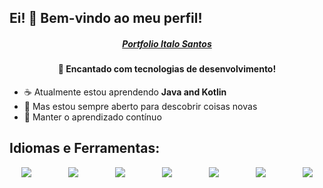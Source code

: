 <h2>Ei! 👋 Bem-vindo ao meu perfil!</h2>
<h5 align="center"><a href="https://profile-dev-italo-santos.web.app/#/">Portfolio Italo Santos</a>
<h4 align="center"><strong>🏃 Encantado com tecnologias de desenvolvimento!
</strong></h4>

- :coffee:  Atualmente estou aprendendo **Java and Kotlin**
- :telescope:  Mas estou sempre aberto para descobrir coisas novas
- :rocket:  Manter o aprendizado contínuo

<h2>Idiomas e Ferramentas:</h2>
<p align="center">
    <a href="https://flutter.dev"> <img src="https://img.icons8.com/color/48/000000/flutter.png"/></a>
    &nbsp;&nbsp;&nbsp;&nbsp;&nbsp;&nbsp;&nbsp;&nbsp;&nbsp;&nbsp;&nbsp;&nbsp;&nbsp;
    <a href="https://www.javascript.com/"><img src="https://img.icons8.com/color/50/000000/javascript.png"/></a>
    &nbsp;&nbsp;&nbsp;&nbsp;&nbsp;&nbsp;&nbsp;&nbsp;&nbsp;&nbsp;&nbsp;&nbsp;&nbsp;
    <a href="" target="_blank"><img src="https://img.icons8.com/color/48/000000/kotlin.png"/></a>
    &nbsp;&nbsp;&nbsp;&nbsp;&nbsp;&nbsp;&nbsp;&nbsp;&nbsp;&nbsp;&nbsp;&nbsp;&nbsp;
    <a href=""><img src="https://img.icons8.com/color/48/000000/java-coffee-cup-logo--v1.png"/></a>
    &nbsp;&nbsp;&nbsp;&nbsp;&nbsp;&nbsp;&nbsp;&nbsp;&nbsp;&nbsp;&nbsp;&nbsp;&nbsp;
    <a href=""><img src="https://img.icons8.com/color/48/000000/microsoft-sql-server.png"/></a>
    &nbsp;&nbsp;&nbsp;&nbsp;&nbsp;&nbsp;&nbsp;&nbsp;&nbsp;&nbsp;&nbsp;&nbsp;&nbsp;
    <a href="https://git-scm.com/"> <img src="https://img.icons8.com/color/48/000000/git.png"/></a> 
    &nbsp;&nbsp;&nbsp;&nbsp;&nbsp;&nbsp;&nbsp;&nbsp;&nbsp;&nbsp;&nbsp;&nbsp;&nbsp;
    <a href="https://nodejs.org/en/"> <img src="https://img.icons8.com/color/48/000000/nodejs.png"/></a> 
</p>
